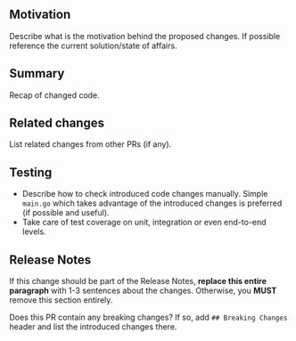 ## Motivation

Describe what is the motivation behind the proposed changes.
If possible reference the current solution/state of affairs.

## Summary

Recap of changed code.

## Related changes

List related changes from other PRs (if any).

## Testing

- Describe how to check introduced code changes manually. Simple `main.go` which takes advantage of the introduced changes is preferred (if possible and useful).
- Take care of test coverage on unit, integration or even end-to-end levels.

## Release Notes

If this change should be part of the Release Notes,
**replace this entire paragraph** with 1-3 sentences about the changes.
Otherwise, you **MUST** remove this section entirely.

Does this PR contain any breaking changes?
If so, add `## Breaking Changes` header and list the introduced changes there.
